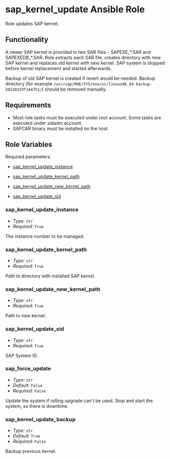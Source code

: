 <!--
SPDX-License-Identifier: GPL-3.0-only
SPDX-FileCopyrightText: 2023 Red Hat, Project Atmosphere

Copyright 2023 Red Hat, Project Atmosphere

This program is free software: you can redistribute it and/or modify it under the terms of the GNU
General Public License as published by the Free Software Foundation, version 3 of the License.

This program is distributed in the hope that it will be useful, but WITHOUT ANY WARRANTY; without
even the implied warranty of MERCHANTABILITY or FITNESS FOR A PARTICULAR PURPOSE.
See the GNU General Public License for more details.

Unless required by applicable law or agreed to in writing, software
distributed under the License is distributed on an "AS IS" BASIS,
WITHOUT WARRANTIES OR CONDITIONS OF ANY KIND, either express or implied.
See the License for the specific language governing permissions and
limitations under the License.

You should have received a copy of the GNU General Public License along with this program.
If not, see <https://www.gnu.org/licenses/>.
-->

# sap_kernel_update Ansible Role

Role updates SAP kernel.

## Functionality

A newer SAP kernel is provided in two SAR files - SAPEXE_\*.SAR and SAPEXEDB_\*.SAR.
Role extracts each SAR file, creates directory with new SAP kernel and replaces old kernel with new kernel.
SAP system is stopped before kernel replacement and started afterwards.

Backup of old SAP kernel is created if revert would be needed.
Backup directory (for example `/usr/sap/RHE/SYS/exe/uc/linuxx86_64-backup-20220329T144751/`)
should be removed manually.

## Requirements

- Most role tasks must be executed under root account.
  Some tasks are executed under sidadm account.
- SAPCAR binary must be installed on the host

<!-- BEGIN: Role Input Parameters -->

## Role Variables

Required parameters:

- [sap_kernel_update_instance](#sap_kernel_update_instance)

- [sap_kernel_update_kernel_path](#sap_kernel_update_kernel_path)

- [sap_kernel_update_new_kernel_path](#sap_kernel_update_new_kernel_path)

- [sap_kernel_update_sid](#sap_kernel_update_sid)

### sap_kernel_update_instance

- _Type:_ `str`
- _Required:_ `True`

The instance number to be managed.

### sap_kernel_update_kernel_path

- _Type:_ `str`
- _Required:_ `True`

Path to directory with installed SAP kernel.

### sap_kernel_update_new_kernel_path

- _Type:_ `str`
- _Required:_ `True`

Path to new kernel.

### sap_kernel_update_sid

- _Type:_ `str`
- _Required:_ `True`

SAP System ID.

### sap_force_update

- _Type:_ `str`
- _Default:_ `False`
- _Required:_ `False`

Update the system if rolling upgrade can't be used. Stop and start the system, so there is downtime.

### sap_kernel_update_backup

- _Type:_ `str`
- _Default:_ `True`
- _Required:_ `False`

Backup previous kernel.

<!-- END: Role Input Parameters -->
